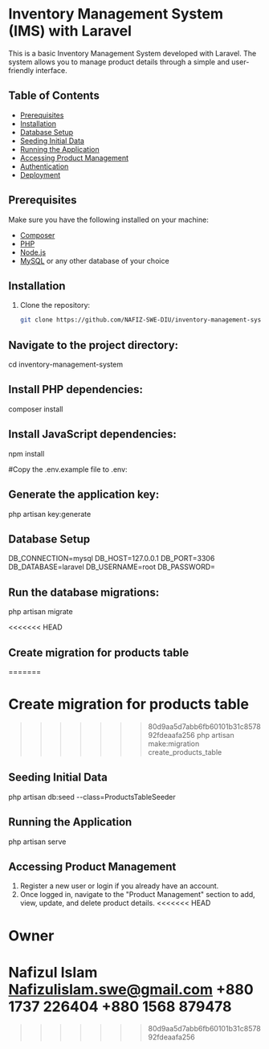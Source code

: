 # Inventory Management System (IMS) with Laravel

This is a basic Inventory Management System developed with Laravel. The system allows you to manage product details through a simple and user-friendly interface.

## Table of Contents

- [Prerequisites](#prerequisites)
- [Installation](#installation)
- [Database Setup](#database-setup)
- [Seeding Initial Data](#seeding-initial-data)
- [Running the Application](#running-the-application)
- [Accessing Product Management](#accessing-product-management)
- [Authentication](#authentication)
- [Deployment](#deployment)

## Prerequisites

Make sure you have the following installed on your machine:

- [Composer](https://getcomposer.org/)
- [PHP](https://www.php.net/)
- [Node.js](https://nodejs.org/)
- [MySQL](https://www.mysql.com/) or any other database of your choice

## Installation

1. Clone the repository:
   ```bash
   git clone https://github.com/NAFIZ-SWE-DIU/inventory-management-system.git


## Navigate to the project directory:
cd inventory-management-system

## Install PHP dependencies:
composer install

## Install JavaScript dependencies:
npm install

#Copy the .env.example file to .env:

## Generate the application key:
php artisan key:generate


## Database Setup
DB_CONNECTION=mysql
DB_HOST=127.0.0.1
DB_PORT=3306
DB_DATABASE=laravel
DB_USERNAME=root
DB_PASSWORD=

## Run the database migrations:
php artisan migrate

<<<<<<< HEAD
## Create migration for products table
=======
# Create migration for products table
>>>>>>> 80d9aa5d7abb6fb60101b31c857892fdeaafa256
php artisan make:migration create_products_table

## Seeding Initial Data
php artisan db:seed --class=ProductsTableSeeder

## Running the Application
php artisan serve


## Accessing Product Management
1. Register a new user or login if you already have an account.
2. Once logged in, navigate to the "Product Management" section to add, view, update, and delete product details.
<<<<<<< HEAD


# Owner
Nafizul Islam
Nafizulislam.swe@gmail.com
+880 1737 226404
+880 1568 879478
=======
>>>>>>> 80d9aa5d7abb6fb60101b31c857892fdeaafa256
